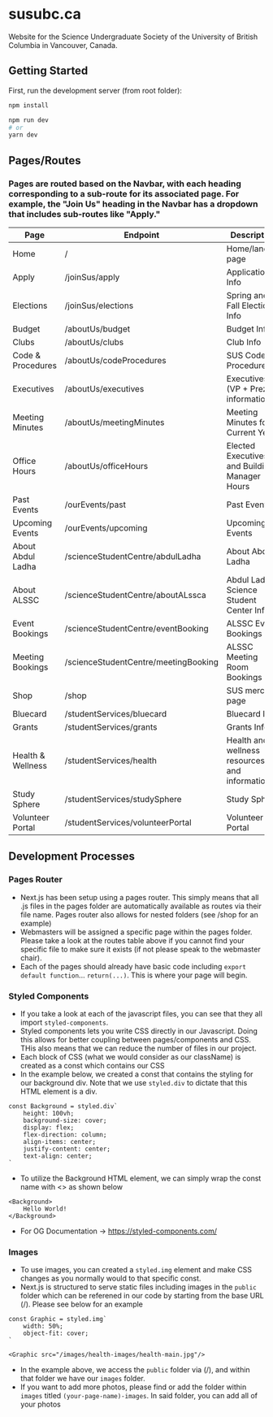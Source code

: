 # susubc.ca
Website for the Science Undergraduate Society of the University of British Columbia in Vancouver, Canada.

## Getting Started 
   
First, run the development server (from root folder): 
 
```bash    
npm install

npm run dev 
# or 
yarn dev   
```
  
## Pages/Routes

### Pages are routed based on the Navbar, with each heading corresponding to a sub-route for its associated page. For example, the "Join Us" heading in the Navbar has a dropdown that includes sub-routes like "Apply."

| Page | Endpoint | Description | 
| --------- | -------|------| 
| Home  | /  | Home/landing page |
| Apply | /joinSus/apply | Application Info |
| Elections | /joinSus/elections | Spring and Fall Election Info |
| Budget | /aboutUs/budget | Budget Info |
| Clubs | /aboutUs/clubs | Club Info |
| Code & Procedures | /aboutUs/codeProcedures | SUS Code & Procedures |
| Executives | /aboutUs/executives | Executives (VP + Prez) information | 
| Meeting Minutes | /aboutUs/meetingMinutes | Meeting Minutes for Current Year |
| Office Hours | /aboutUs/officeHours | Elected Executives and Building Manager Hours |
| Past Events | /ourEvents/past | Past Events |
| Upcoming Events | /ourEvents/upcoming | Upcoming Events |
| About Abdul Ladha | /scienceStudentCentre/abdulLadha | About Abdul Ladha |
| About ALSSC | /scienceStudentCentre/aboutALssca | Abdul Ladha Science Student Center Info |
| Event Bookings | /scienceStudentCentre/eventBooking | ALSSC Event Bookings |
| Meeting Bookings | /scienceStudentCentre/meetingBooking | ALSSC Meeting Room Bookings |
| Shop | /shop | SUS merch page |
| Bluecard | /studentServices/bluecard | Bluecard Info |
| Grants | /studentServices/grants | Grants Info |
| Health & Wellness | /studentServices/health | Health and wellness resources and information |
| Study Sphere | /studentServices/studySphere | Study Sphere |
| Volunteer Portal | /studentServices/volunteerPortal | Volunteer Portal |

## Development Processes

### Pages Router
- Next.js has been setup using a pages router. This simply means that all .js files in the pages folder are automatically available as routes via their file name. Pages router also allows for nested folders (see /shop for an example)
- Webmasters will be assigned a specific page within the pages folder. Please take a look at the routes table above if you cannot find your specific file to make sure it exists (if not please speak to the webmaster chair).
- Each of the pages should already have basic code including `export default function`... `return(...)`. This is where your page will begin.

### Styled Components 
- If you take a look at each of the javascript files, you can see that they all import `styled-components`.
- Styled components lets you write CSS directly in our Javascript. Doing this allows for better coupling between pages/components and CSS. THis also means that we can reduce the number of files in our project.
- Each block of CSS (what we would consider as our className) is created as a const which contains our CSS
- In the example below, we created a const that contains the styling for our background div. Note that we use `styled.div` to dictate that this HTML element is a div.
```
const Background = styled.div`
    height: 100vh;
    background-size: cover;
    display: flex;
    flex-direction: column;
    align-items: center;
    justify-content: center;
    text-align: center;
`
```
- To utilize the Background HTML element, we can simply wrap the const name with <> as shown below
```
<Background>
    Hello World!
</Background>
```
- For OG Documentation -> https://styled-components.com/

### Images
- To use images, you can created a `styled.img` element and make CSS changes as you normally would to that specific const.
- Next.js is structured to serve static files including images in the `public` folder which can be referened in our code by starting from the base URL (/). Please see below for an example
```
const Graphic = styled.img`
    width: 50%;
    object-fit: cover;
`

<Graphic src="/images/health-images/health-main.jpg"/>
```
- In the example above, we access the `public` folder via (/), and within that folder we have our `images` folder.
- If you want to add more photos, please find or add the folder within `images` titled `(your-page-name)-images`. In said folder, you can add all of your photos
